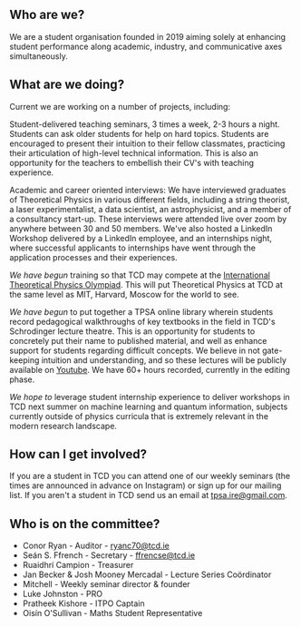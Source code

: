 
## Who are we?

We are a student organisation founded in 2019 aiming solely at enhancing student performance along academic, industry, and communicative axes simultaneously. 

## What are we doing?

Current we are working on a number of projects, including:

Student-delivered teaching seminars, 3 times a week, 2-3 hours a night. Students can ask older students for help on hard topics. Students are encouraged to present their intuition to their fellow classmates, practicing their articulation of high-level technical information. This is also an opportunity for the teachers to embellish their CV's with teaching experience.

Academic and career oriented interviews: We have interviewed graduates of Theoretical Physics in various different fields, including a string theorist, a laser experimentalist, a data scientist, an astrophysicist, and a member of a consultancy start-up. These interviews were attended live over zoom by anywhere between 30 and 50 members. We've also hosted a LinkedIn Workshop delivered by a LinkedIn employee, and an internships night, where successful applicants to internships have went through the application processes and their experiences. 

*We have begun* training so that TCD may compete at the [International Theoretical Physics Olympiad](http://thworldcup.com/about2022). This will put Theoretical Physics at TCD at the same level as MIT, Harvard, Moscow for the world to see.

*We have begun* to put together a TPSA online library wherein students record pedagogical walkthroughs of key textbooks in the field in TCD's Schrodinger lecture theatre. This is an opportunity for students to concretely put their name to published material, and well as enhance support for students regarding difficult concepts. We believe in not gate-keeping intuition and understanding, and so these lectures will be publicly available on [Youtube](https://www.youtube.com/channel/UCAhMHA7C3mo0MaASsM4Nweg). We have 60+ hours recorded, currently in the editing phase. 

*We hope to* leverage student internship experience to deliver workshops in TCD next summer on machine learning and quantum information, subjects currently outside of physics curricula that is extremely relevant in the modern research landscape.

## How can I get involved?

If you are a student in TCD you can attend one of our weekly seminars (the times are announced in advance on Instagram) or sign up for our mailing list. If you aren't a student in TCD send us an email at [tpsa.ire@gmail.com](mailto:tpsa.ire@gmail.com).

## Who is on the committee?

- Conor Ryan - Auditor - [ryanc70@tcd.ie](mailto:ryanc70@tcd.ie)
- Seán S. Ffrench - Secretary - [ffrencse@tcd.ie](mailto:ffrencse@tcd.ie)
- Ruaidhrí Campion - Treasurer
- Jan Becker & Josh Mooney Mercadal - Lecture Series Coördinator
- Mitchell - Weekly seminar director & founder 
- Luke Johnston - PRO
- Pratheek Kishore - ITPO Captain 
- Oisín O'Sullivan - Maths Student Representative